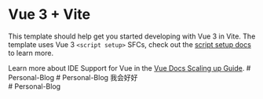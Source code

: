 # Vue 3 + Vite

This template should help get you started developing with Vue 3 in Vite. The template uses Vue 3 `<script setup>` SFCs, check out the [script setup docs](https://v3.vuejs.org/api/sfc-script-setup.html#sfc-script-setup) to learn more.

Learn more about IDE Support for Vue in the [Vue Docs Scaling up Guide](https://vuejs.org/guide/scaling-up/tooling.html#ide-support).
#   P e r s o n a l - B l o g 
 
 #   P e r s o n a l - B l o g 
 我会好好    
 #   P e r s o n a l - B l o g 
 
 
